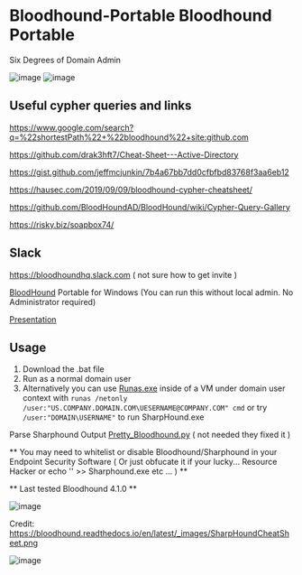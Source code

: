 # Bloodhound-Portable Bloodhound Portable 
Six Degrees of Domain Admin

![image](https://user-images.githubusercontent.com/4307863/221010307-94951724-ea8b-497f-a7ed-754510838e67.png)
![image](https://user-images.githubusercontent.com/4307863/229207944-83c876c3-7c25-4826-ba85-1dd030c68cfc.png)

## Useful cypher queries and links

https://www.google.com/search?q=%22shortestPath%22+%22bloodhound%22+site:github.com

https://github.com/drak3hft7/Cheat-Sheet---Active-Directory

https://gist.github.com/jeffmcjunkin/7b4a67bb7dd0cfbfbd83768f3aa6eb12

https://hausec.com/2019/09/09/bloodhound-cypher-cheatsheet/

https://github.com/BloodHoundAD/BloodHound/wiki/Cypher-Query-Gallery

https://risky.biz/soapbox74/

## Slack
https://bloodhoundhq.slack.com ( not sure how to get invite )


[BloodHound](https://github.com/BloodHoundAD/BloodHound) Portable for Windows (You can run this without local admin. No Administrator required)

[ Presentation ](https://docs.google.com/presentation/d/1aN7CgzeFko6hmkjJMQuQTXg6Ev-v-zsRUhXDd9z7R5Y)

## Usage

1) Download the .bat file
2) Run as a normal domain user
3) Alternatively you can use [Runas.exe](https://bloodhound.readthedocs.io/en/latest/data-collection/sharphound.html?highlight=netonly#running-sharphound-from-a-non-domain-joined-system) inside of a VM under domain user context with ```runas /netonly /user:"US.COMPANY.DOMAIN.COM\UESERNAME@COMPANY.COM" cmd``` or try ```/user:"DOMAIN\USERNAME"``` to run SharpHound.exe 

Parse Sharphound Output [Pretty_Bloodhound.py](https://github.com/freeload101/Python/blob/master/Pretty_Bloodhound.py) ( not needed they fixed it )

** You may need to whitelist or disable Bloodhound/Sharphound in your Endpoint Security Software ( Or just obfucate it if your lucky... Resource Hacker or echo '' >> Sharphound.exe etc  ...  ) **

** Last tested Bloodhound 4.1.0 **


![image](https://user-images.githubusercontent.com/4307863/153485618-6bf743af-b5a9-4f88-b0ab-0ad24fed4556.png)

Credit: 
https://bloodhound.readthedocs.io/en/latest/_images/SharpHoundCheatSheet.png

![image](https://user-images.githubusercontent.com/4307863/156181140-951cc25d-d6f7-4385-8520-9980869a7ee2.png)
